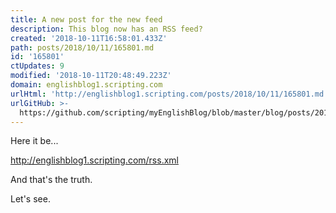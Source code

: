 ```yaml
---
title: A new post for the new feed
description: This blog now has an RSS feed?
created: '2018-10-11T16:58:01.433Z'
path: posts/2018/10/11/165801.md
id: '165801'
ctUpdates: 9
modified: '2018-10-11T20:48:49.223Z'
domain: englishblog1.scripting.com
urlHtml: 'http://englishblog1.scripting.com/posts/2018/10/11/165801.md'
urlGitHub: >-
  https://github.com/scripting/myEnglishBlog/blob/master/blog/posts/2018/10/11/165801.md
---
```

Here it be...

[<span data-auto-link="true" data-href="http://englishblog1.scripting.com/rss.xml">http://englishblog1.scripting.com/rss.xml</span>](http://englishblog1.scripting.com/rss.xml)

And that's the truth.

Let's see.